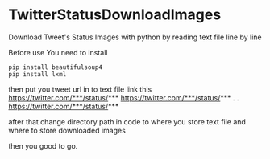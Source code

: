 # TwitterStatusDownloadImages
Download Tweet's Status Images with python by reading text file line by line

Before use
You need to install

	pip install beautifulsoup4
	pip install lxml

then put you tweet url in to text file
link this
	https://twitter.com/***/status/***
	https://twitter.com/***/status/***
	.
	.
	https://twitter.com/***/status/***
	
after that change directory path in code to where you store text file and where to store downloaded images

then you good to go.
